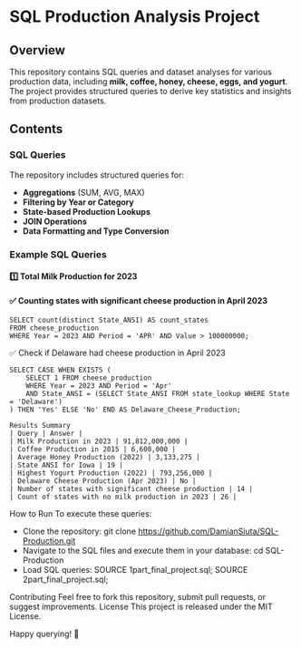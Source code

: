 # SQL Production Analysis Project

## Overview
This repository contains SQL queries and dataset analyses for various production data, including **milk, coffee, honey, cheese, eggs, and yogurt**. The project provides structured queries to derive key statistics and insights from production datasets.

## Contents
### **SQL Queries**
The repository includes structured queries for:
- **Aggregations** (SUM, AVG, MAX)
- **Filtering by Year or Category**
- **State-based Production Lookups**
- **JOIN Operations**
- **Data Formatting and Type Conversion**

### **Example SQL Queries**
#### 1️⃣ **Total Milk Production for 2023**
#### ✅ Counting states with significant cheese production in April 2023
```
SELECT count(distinct State_ANSI) AS count_states 
FROM cheese_production 
WHERE Year = 2023 AND Period = 'APR' AND Value > 100000000;
```

✅ Check if Delaware had cheese production in April 2023
```
SELECT CASE WHEN EXISTS (
    SELECT 1 FROM cheese_production 
    WHERE Year = 2023 AND Period = 'Apr' 
    AND State_ANSI = (SELECT State_ANSI FROM state_lookup WHERE State = 'Delaware')
) THEN 'Yes' ELSE 'No' END AS Delaware_Cheese_Production;
```
```
Results Summary
| Query | Answer | 
| Milk Production in 2023 | 91,812,000,000 | 
| Coffee Production in 2015 | 6,600,000 | 
| Average Honey Production (2022) | 3,133,275 | 
| State ANSI for Iowa | 19 | 
| Highest Yogurt Production (2022) | 793,256,000 | 
| Delaware Cheese Production (Apr 2023) | No | 
| Number of states with significant cheese production | 14 | 
| Count of states with no milk production in 2023 | 26 | 
```

How to Run
To execute these queries:
- Clone the repository:
git clone https://github.com/DamianSiuta/SQL-Production.git
- Navigate to the SQL files and execute them in your database:
cd SQL-Production
- Load SQL queries:
SOURCE 1part_final_project.sql;
SOURCE 2part_final_project.sql;


Contributing
Feel free to fork this repository, submit pull requests, or suggest improvements.
License
This project is released under the MIT License.

Happy querying! 🚀




